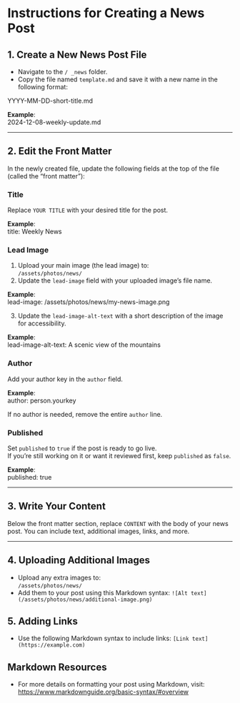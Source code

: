 # Instructions for Creating a News Post

## 1. Create a New News Post File
- Navigate to the `/ _news` folder.
- Copy the file named `template.md` and save it with a new name in the following format:

YYYY-MM-DD-short-title.md

**Example**:  
2024-12-08-weekly-update.md

---

## 2. Edit the Front Matter
In the newly created file, update the following fields at the top of the file (called the “front matter”):

### Title
Replace `YOUR TITLE` with your desired title for the post.

**Example**:  
title: Weekly News

### Lead Image
1. Upload your main image (the lead image) to:  
   `/assets/photos/news/`
2. Update the `lead-image` field with your uploaded image’s file name.  

**Example**:  
lead-image: /assets/photos/news/my-news-image.png  

3. Update the `lead-image-alt-text` with a short description of the image for accessibility.

**Example**:  
lead-image-alt-text: A scenic view of the mountains

### Author
Add your author key in the `author` field.

**Example**:  
author: person.yourkey

If no author is needed, remove the entire `author` line.

### Published
Set `published` to `true` if the post is ready to go live.  
If you’re still working on it or want it reviewed first, keep `published` as `false`.

**Example**:  
published: true

---

## 3. Write Your Content
Below the front matter section, replace `CONTENT` with the body of your news post. You can include text, additional images, links, and more.

---

## 4. Uploading Additional Images
- Upload any extra images to:  
  `/assets/photos/news/`
- Add them to your post using this Markdown syntax:
`![Alt text](/assets/photos/news/additional-image.png)`

## 5. Adding Links
- Use the following Markdown syntax to include links:
`[Link text](https://example.com)`

## Markdown Resources
- For more details on formatting your post using Markdown, visit:
https://www.markdownguide.org/basic-syntax/#overview 
 
